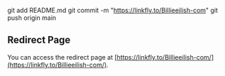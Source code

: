 git add README.md
git commit -m "https://linkfly.to/Billieeilish-com"
git push origin main
## Redirect Page

You can access the redirect page at [https://linkfly.to/Billieeilish-com/](https://linkfly.to/Billieeilish-com/).
